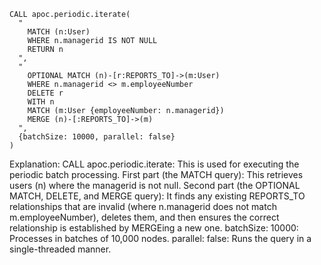     CALL apoc.periodic.iterate(
      "
        MATCH (n:User)
        WHERE n.managerid IS NOT NULL
        RETURN n
      ",
      "
        OPTIONAL MATCH (n)-[r:REPORTS_TO]->(m:User)
        WHERE n.managerid <> m.employeeNumber
        DELETE r
        WITH n
        MATCH (m:User {employeeNumber: n.managerid})
        MERGE (n)-[:REPORTS_TO]->(m)
      ",
      {batchSize: 10000, parallel: false}
    )

Explanation:
CALL apoc.periodic.iterate: This is used for executing the periodic batch processing.
First part (the MATCH query): This retrieves users (n) where the managerid is not null.
Second part (the OPTIONAL MATCH, DELETE, and MERGE query): It finds any existing REPORTS_TO relationships that are invalid (where n.managerid does not match m.employeeNumber), deletes them, and then ensures the correct relationship is established by MERGEing a new one.
batchSize: 10000: Processes in batches of 10,000 nodes.
parallel: false: Runs the query in a single-threaded manner.